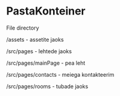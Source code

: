 # PastaKonteiner

File directory

/assets - assetite jaoks

/src/pages - lehtede jaoks

/src/pages/mainPage - pea leht

/src/pages/contacts - meiega kontakteerim

/src/pages/rooms - tubade jaoks
